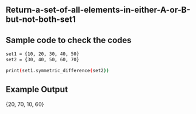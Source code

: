 ## Return-a-set-of-all-elements-in-either-A-or-B-but-not-both-set1
## Sample code to check the codes 
```sh
set1 = {10, 20, 30, 40, 50}
set2 = {30, 40, 50, 60, 70}

print(set1.symmetric_difference(set2))
```
## Example Output
{20, 70, 10, 60}
